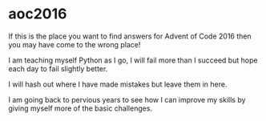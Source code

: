 # aoc2016

If this is the place you want to find answers for Advent of Code 2016 then you may have come to the wrong place! 

I am teaching myself Python as I go, I will fail more than I succeed but hope each day to fail slightly better. 

I will hash out where I have made mistakes but leave them in here.  

I am going back to pervious years to see how I can improve my skills by giving myself more of the basic challenges. 